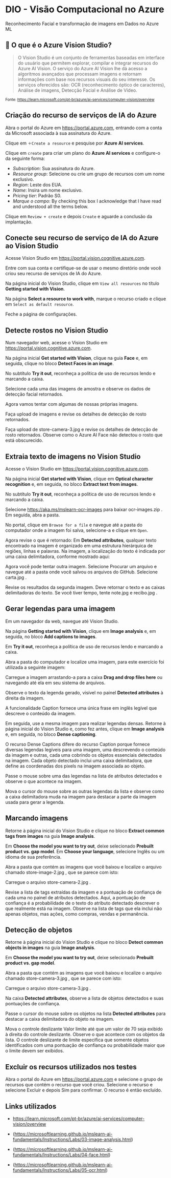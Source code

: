 # DIO - Visão Computacional no Azure
Reconhecimento Facial e transformação de imagens em Dados no Azure ML

## 🔎 O que é o Azure Vision Studio?	

>O Vision Studio é um conjunto de ferramentas baseadas em interface do usuário que permitem explorar, compilar e integrar recursos do Azure AI Vision. O serviço do Azure AI Vision lhe dá acesso a algoritmos avançados que processam imagens e retornam informações com base nos recursos visuais do seu interesse. Os serviços oferecidos são: OCR (reconhecimento óptico de caracteres), Análise de imagens, Detecção Facial e Análise de Vídeo.

<sub>Fonte: <https://learn.microsoft.com/pt-br/azure/ai-services/computer-vision/overview></sub>


## Criação do recurso de serviços de IA do Azure

Abra o portal do Azure em https://portal.azure.com, entrando com a conta da Microsoft associada à sua assinatura do Azure.

Clique em ```＋Create a resource``` e pesquise por **Azure AI services**. 

Clique em ```create``` para criar um plano do **Azure AI services** e configure-o da seguinte forma:
- *Subscription*: Sua assinatura do Azure.
- *Resource group*: Selecione ou crie um grupo de recursos com um nome exclusivo.
- *Region*: Leste dos EUA.
- *Name*: Insira um nome exclusivo.
- *Pricing tier*: Padrão S0.
- *Marque o campo*: By checking this box I acknowledge that I have read and understood all the terms below.

Clique em ```Review + create``` e depois ```Create``` e aguarde a conclusão da implantação.

## Conecte seu recurso de serviço de IA do Azure ao Vision Studio

Acesse Vision Studio em https://portal.vision.cognitive.azure.com.

Entre com sua conta e certifique-se de usar o mesmo diretório onde você criou seu recurso de serviços de IA do Azure.

Na página inicial do Vision Studio, clique em ```View all resources``` no título **Getting started with Vision**.

Na página **Select a resource to work with**, marque o recurso criado e clique em ```Select as default resource```.

Feche a página de configurações.

## Detecte rostos no Vision Studio
Num navegador web, acesse o Vision Studio em https://portal.vision.cognitive.azure.com.

Na página inicial **Get started with Vision**, clique na guia **Face** e, em seguida, clique no bloco **Detect Faces in an image**.

No subtítulo **Try it out**, reconheça a política de uso de recursos lendo e marcando a caixa.

Selecione cada uma das imagens de amostra e observe os dados de detecção facial retornados.

Agora vamos tentar com algumas de nossas próprias imagens.

Faça upload de imagens e revise os detalhes de detecção de rosto retornados.

Faça upload de store-camera-3.jpg e revise os detalhes de detecção de rosto retornados. Observe como o Azure AI Face não detectou o rosto que está obscurecido.


## Extraia texto de imagens no Vision Studio
Acesse o Vision Studio em https://portal.vision.cognitive.azure.com.

Na página inicial **Get started with Vision**, clique em **Optical character recognition** e, em seguida, no bloco **Extract text from images**.

No subtítulo **Try it out**, reconheça a política de uso de recursos lendo e marcando a caixa.

Selecione https://aka.ms/mslearn-ocr-images para baixar ocr-images.zip . Em seguida, abra a pasta.

No portal, clique em ```Browse for a file``` e navegue até a pasta do computador onde a imagem foi salva, selecione-a e clique em ```Open```.

Agora revise o que é retornado:
Em **Detected attributes**, qualquer texto encontrado na imagem é organizado em uma estrutura hierárquica de regiões, linhas e palavras.
Na imagem, a localização do texto é indicada por uma caixa delimitadora, conforme mostrado aqui:

Agora você pode tentar outra imagem. Selecione Procurar um arquivo e navegue até a pasta onde você salvou os arquivos do GitHub. Selecione carta.jpg .



Revise os resultados da segunda imagem. Deve retornar o texto e as caixas delimitadoras do texto. Se você tiver tempo, tente note.jpg e recibo.jpg .



## Gerar legendas para uma imagem

Em um navegador da web, navegue até Vision Studio.

Na página **Getting started with Vision**, clique em **Image analysis** e, em seguida, no bloco **Add captions to images**.

Em **Try it out**, reconheça a política de uso de recursos lendo e marcando a caixa.

Abra a pasta do computador e localize uma imagem, para este exercício foi utilizada a seguinte imagem:

Carregue a imagem arrastando-a para a caixa **Drag and drop files here** ou navegando até ela em seu sistema de arquivos.

Observe o texto da legenda gerado, visível no painel **Detected attributes** à direita da imagem.

A funcionalidade Caption fornece uma única frase em inglês legível que descreve o conteúdo da imagem.

Em seguida, use a mesma imagem para realizar legendas densas. Retorne à página inicial do Vision Studio e, como fez antes, clique em **Image analysis** e, em seguida, no bloco **Dense captioning**.

O recurso Dense Captions difere do recurso Caption porque fornece diversas legendas legíveis para uma imagem, uma descrevendo o conteúdo da imagem e outras, cada uma cobrindo os objetos essenciais detectados na imagem. Cada objeto detectado inclui uma caixa delimitadora, que define as coordenadas dos pixels na imagem associada ao objeto.

Passe o mouse sobre uma das legendas na lista de atributos detectados e observe o que acontece na imagem.



Mova o cursor do mouse sobre as outras legendas da lista e observe como a caixa delimitadora muda na imagem para destacar a parte da imagem usada para gerar a legenda.




## Marcando imagens
Retorne à página inicial do Vision Studio e clique no bloco **Extract common tags from images** na guia **Image analysis**.

Em **Choose the model you want to try out**, deixe selecionado **Prebuilt product vs. gap model**. Em **Choose your language**, selecione Inglês ou um idioma de sua preferência.

Abra a pasta que contém as imagens que você baixou e localize o arquivo chamado store-image-2.jpg , que se parece com isto:


Carregue o arquivo store-camera-2.jpg .

Revise a lista de tags extraídas da imagem e a pontuação de confiança de cada uma no painel de atributos detectados. Aqui, a pontuação de confiança é a probabilidade de o texto do atributo detectado descrever o que realmente está na imagem. Observe na lista de tags que ela inclui não apenas objetos, mas ações, como compras, vendas e permanência.


## Detecção de objetos

Retorne à página inicial do Vision Studio e clique no bloco **Detect common objects in images** na guia **Image analysis**.

Em **Choose the model you want to try out**, deixe selecionado **Prebuilt product vs. gap model**.

Abra a pasta que contém as imagens que você baixou e localize o arquivo chamado store-camera-3.jpg , que se parece com isto:


Carregue o arquivo store-camera-3.jpg .

Na caixa **Detected attributes**, observe a lista de objetos detectados e suas pontuações de confiança.

Passe o cursor do mouse sobre os objetos na lista **Detected attributes** para destacar a caixa delimitadora do objeto na imagem.

Mova o controle deslizante Valor limite até que um valor de 70 seja exibido à direita do controle deslizante. Observe o que acontece com os objetos da lista. O controle deslizante de limite especifica que somente objetos identificados com uma pontuação de confiança ou probabilidade maior que o limite devem ser exibidos.



## Excluir os recursos utilizados nos testes

Abra o portal do Azure em https://portal.azure.com e selecione o grupo de recursos que contém o recurso que você criou.
Selecione o recurso e selecione Excluir e depois Sim para confirmar. O recurso é então excluído.





## Links utilizados

- <https://learn.microsoft.com/pt-br/azure/ai-services/computer-vision/overview>

- (https://microsoftlearning.github.io/mslearn-ai-fundamentals/Instructions/Labs/03-image-analysis.html)

- (https://microsoftlearning.github.io/mslearn-ai-fundamentals/Instructions/Labs/04-face.html)

- (https://microsoftlearning.github.io/mslearn-ai-fundamentals/Instructions/Labs/05-ocr.html)
